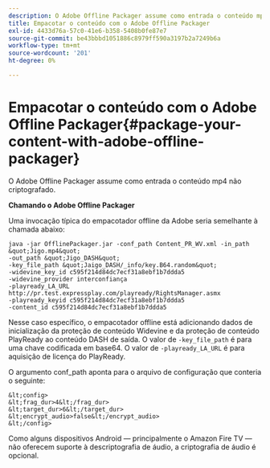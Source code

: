 ```yaml
---
description: O Adobe Offline Packager assume como entrada o conteúdo mp4 não criptografado.
title: Empacotar o conteúdo com o Adobe Offline Packager
exl-id: 4433d76a-57c0-41e6-b358-5408b0fe87e7
source-git-commit: be43bbbd1051886c8979ff590a3197b2a7249b6a
workflow-type: tm+mt
source-wordcount: '201'
ht-degree: 0%

---
```


# Empacotar o conteúdo com o Adobe Offline Packager{#package-your-content-with-adobe-offline-packager}

O Adobe Offline Packager assume como entrada o conteúdo mp4 não criptografado.

**Chamando o Adobe Offline Packager**

Uma invocação típica do empacotador offline da Adobe seria semelhante à chamada abaixo:

    java -jar OfflinePackager.jar -conf_path Content_PR_WV.xml -in_path &quot;Jigo.mp4&quot;
    -out_path &quot;Jigo_DASH&quot;
    -key_file_path &quot;Jaigo_DASH/_info/key.B64.random&quot;
    -widevine_key_id c595f214d84dc7ecf31a8ebf1b7ddda5
    -widevine_provider interconfiança
    -playready_LA_URL
    http://pr.test.expressplay.com/playready/RightsManager.asmx
    -playready_keyid c595f214d84dc7ecf31a8ebf1b7ddda5
    -content_id c595f214d84dc7ecf31a8ebf1b7ddda5

Nesse caso específico, o empacotador offline está adicionando dados de inicialização da proteção de conteúdo Widevine e da proteção de conteúdo PlayReady ao conteúdo DASH de saída. O valor de `-key_file_path` é para uma chave codificada em base64. O valor de `-playready_LA_URL` é para aquisição de licença do PlayReady.

O argumento conf_path aponta para o arquivo de configuração que conteria o seguinte:

    &lt;config>
    &lt;frag_dur>4&lt;/frag_dur>
    &lt;target_dur>6&lt;/target_dur>
    &lt;encrypt_audio>false&lt;/encrypt_audio>
    &lt;/config>

Como alguns dispositivos Android — principalmente o Amazon Fire TV — não oferecem suporte à descriptografia de áudio, a criptografia de áudio é opcional.
